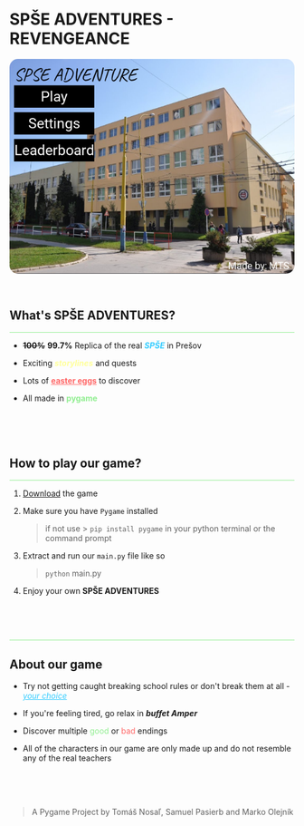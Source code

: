 <style> 
.b {color:#33CCFF}
.y {color: #FFFF99}
.r {color: #FF6666}
.g {color: lightgreen}
</style>

# **SPŠE ADVENTURES - REVENGEANCE**

<img src="img/title_screen.png" style="border-radius: 15px;"></img>
<div style="height: 15px"></div>

## **What's SPŠE ADVENTURES?**
<hr style="background-color: lightgreen; border-radius: 3px">

- ~~**100%**~~ **99.7%** Replica of the real <a class="b">***SPŠE***</a> in Prešov

- Exciting <a class="y">***storylines***</a> and quests

- Lots of <u class="r"><b class="r">**easter eggs**</b></u> to discover 

- All made in <a class="g">**pygame**</a>

<div style="height: 50px"></div>

## **How to play our game?**

<hr style="background-color: lightgreen; border-radius: 3px">

1. <r>[Download](https://spse-po.edupage.org) </r> the game

2. Make sure you have `Pygame` installed
    > if not use > `pip install pygame` in your python terminal or the command prompt

3. Extract and run our `main.py` file like so
    > `python` main.py 

4. Enjoy your own **SPŠE ADVENTURES**
<div style="height: 50px"></div>
<hr style="background-color: lightgreen">

## **About our game**

- Try not getting caught breaking school rules or don't break them at all - <u class="b"><i class="b">your choice</i></u>

- If you're feeling tired, go relax in ***buffet Amper***

- Discover multiple <a class="g">good</a> or <a class="r">bad</a> endings

- All of the characters in our game are only made up and do not resemble any of the real teachers 

<div style="height: 50px"></div>

> A Pygame Project by Tomáš Nosaľ, Samuel Pasierb and Marko Olejník